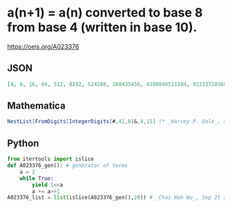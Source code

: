 # a\(n\+1\) \= a\(n\) converted to base 8 from base 4 \(written in base 10\)\.
https://oeis.org/A023376
## JSON
```JSON
[4, 8, 16, 64, 512, 8192, 524288, 268435456, 4398046511104, 9223372036854775808, 19807040628566084398385987584, 2787593149816327892691964784081045188247552, 3291009114642412084309938365114701009965471731267159726697218048]
```
## Mathematica
```Mathematica
NestList[FromDigits[IntegerDigits[#,4],8]&,4,15] (* _Harvey P. Dale_, Sep 24 2012 *)
```
## Python
```Python
from itertools import islice
def A023376_gen(): # generator of terms
    a = 2
    while True:
        yield 1<<a
        a += a>>1
A023376_list = list(islice(A023376_gen(),20)) # _Chai Wah Wu_, Sep 21 2022
```
